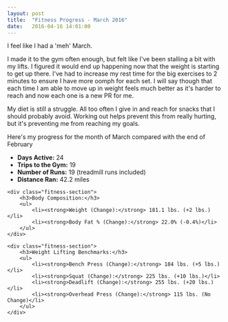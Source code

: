 ```yaml
---
layout: post
title:  "Fitness Progress - March 2016"
date:   2016-04-16 14:01:00
---
```


I feel like I had a 'meh' March.

I made it to the gym often enough, but felt like I've been stalling a bit with my lifts.  I figured it would end up happening now that the weight is starting to get up there.  I've had to increase my rest time for the big exercises to 2 minutes to ensure I have more oomph for each set.  I will say though that each time I am able to move up in weight feels much better as it's harder to reach and now each one is a new PR for me.

My diet is still a struggle.  All too often I give in and reach for snacks that I should probably avoid.  Working out helps prevent this from really hurting, but it's preventing me from reaching my goals.

Here's my progress for the month of March compared with the end of February

<div class="fitness-progress">
    <div class="fitness-section">
        <ul>
            <li><strong>Days Active:</strong> 24</li>
            <li><strong>Trips to the Gym:</strong> 19</li>
            <li><strong>Number of Runs:</strong> 19 (treadmill runs included)</li>
            <li><strong>Distance Ran:</strong> 42.2 miles</li>
        </ul>
    </div>

    <div class="fitness-section">
        <h3>Body Composition:</h3>
        <ul>
            <li><strong>Weight (Change):</strong> 181.1 lbs. (+2 lbs.)</li>
            <li><strong>Body Fat % (Change):</strong> 22.0% (-0.4%)</li>
        </ul>
    </div>

    <div class="fitness-section">
        <h3>Weight Lifting Benchmarks:</h3>
        <ul>
            <li><strong>Bench Press (Change):</strong> 184 lbs. (+5 lbs.)</li>
            <li><strong>Squat (Change):</strong> 225 lbs. (+10 lbs.)</li>
            <li><strong>Deadlift (Change):</strong> 255 lbs. (+20 lbs.)</li>
            <li><strong>Overhead Press (Change):</strong> 115 lbs. (No Change)</li>
        </ul>
    </div>
</div>